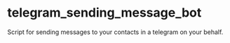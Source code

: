 # telegram_sending_message_bot
Script for sending messages to your contacts in a telegram on your behalf.
